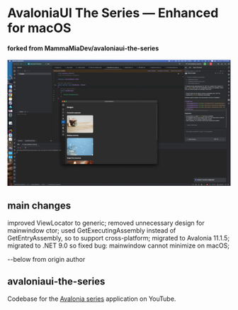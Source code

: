 # AvaloniaUI The Series — Enhanced for macOS
#### forked from MammaMiaDev/avaloniaui-the-series

![macOS_Dev.jpg](macOS_Dev.jpg)
## main changes
improved ViewLocator to generic;
removed unnecessary design for mainwindow ctor;
used GetExecutingAssembly instead of GetEntryAssembly, so to support cross-platform;
migrated to Avalonia 11.1.5;
migrated to .NET 9.0 so fixed bug: mainwindow cannot minimize on macOS;


--below from origin author
## avaloniaui-the-series
Codebase for the [Avalonia series](https://www.youtube.com/playlist?list=PLJYo8bcmfTDF6ROxC8QMVw9Zr_3Lx4Lgd) application on YouTube.
